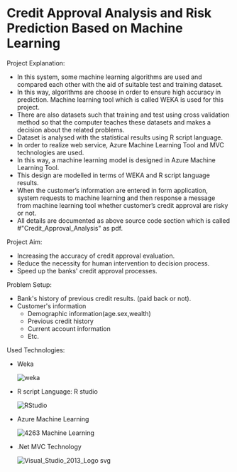 # Credit Approval Analysis and Risk Prediction Based on Machine Learning



Project Explanation: 
  
  - In this system, some machine learning algorithms are used and compared each other with the aid of suitable test and training dataset.
  - In this way, algorithms are choose in order to ensure high accuracy in prediction. Machine learning tool which is called WEKA is used for this project.
  - There are also datasets such that training and test using cross validation method so that the computer teaches these datasets and makes a decision about the related problems.
  - Dataset is analysed with the statistical results using R script language.
  - In order to realize web service, Azure Machine Learning Tool and MVC technologies are used.
  - In this way, a machine learning model is designed in Azure Machine Learning Tool.
  - This design are modelled in terms of WEKA and R script language results.
  - When the customer’s information are entered in form application, system requests to machine learning and then response a message from machine learning tool whether customer’s credit approval are risky or not.
  - All details are documented as above source code section which is called #"Credit_Approval_Analysis" as pdf.
  
 Project Aim:
 
  - Increasing the accuracy of credit approval evaluation.
  - Reduce the necessity for human intervention to decision process.
  - Speed up the banks' credit approval processes.
  
  Problem Setup:
  
  - Bank's history of previous credit results. (paid back or not).
  - Customer's information
    - Demographic information(age.sex,wealth)
    - Previous credit history
    - Current account information
    - Etc.
  
 Used Technologies:
 
  - Weka
      
      ![weka](https://user-images.githubusercontent.com/102985575/198842068-6b6289e6-f633-44fe-af1d-e84d9d9b3821.png)
      
  - R script Language: R studio
          
      ![RStudio](https://user-images.githubusercontent.com/102985575/198842842-85b57346-013b-4ea0-a88b-a846f1d533c3.png)

  - Azure Machine Learning
  
      ![4263 Machine Learning](https://user-images.githubusercontent.com/102985575/198842057-fa242b89-dd7c-4f46-a960-26a5c4b76726.png)

  - .Net MVC Technology

      ![Visual_Studio_2013_Logo svg](https://user-images.githubusercontent.com/102985575/198842893-1bb72706-50fe-4219-894d-d399e8253ddc.png)

  
 


